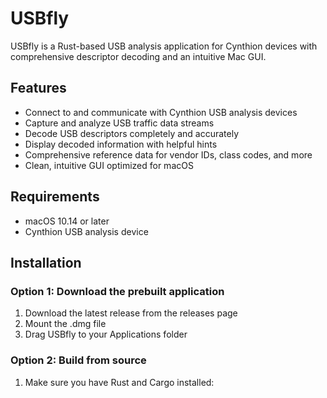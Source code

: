 # USBfly

USBfly is a Rust-based USB analysis application for Cynthion devices with comprehensive descriptor decoding and an intuitive Mac GUI.

## Features

- Connect to and communicate with Cynthion USB analysis devices
- Capture and analyze USB traffic data streams
- Decode USB descriptors completely and accurately
- Display decoded information with helpful hints
- Comprehensive reference data for vendor IDs, class codes, and more
- Clean, intuitive GUI optimized for macOS

## Requirements

- macOS 10.14 or later
- Cynthion USB analysis device

## Installation

### Option 1: Download the prebuilt application

1. Download the latest release from the releases page
2. Mount the .dmg file
3. Drag USBfly to your Applications folder

### Option 2: Build from source

1. Make sure you have Rust and Cargo installed:
